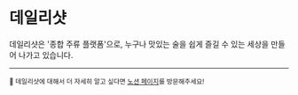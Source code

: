 # 데일리샷

데일리샷은 '종합 주류 플랫폼'으로, 
누구나 맛있는 술을 쉽게 즐길 수 있는 세상을 만들어 나가고 있습니다.

---

<sub>🤫 데일리샷에 대해서 더 자세히 알고 싶다면 [노션 페이지](https://team.dailyshot.co.kr/)를 방문해주세요!</sub>
